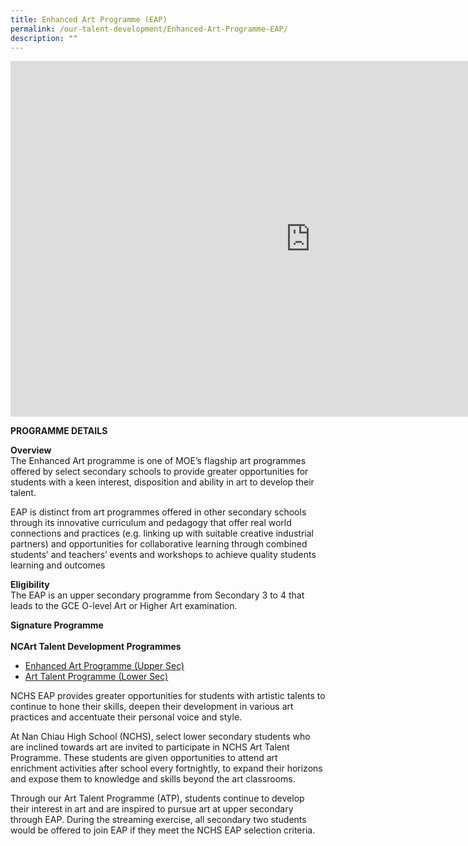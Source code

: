```yaml
---
title: Enhanced Art Programme (EAP)
permalink: /our-talent-development/Enhanced-Art-Programme-EAP/
description: ""
---
```

<iframe allowfullscreen="true" height="569" width="960" frameborder="0" src="https://docs.google.com/presentation/d/e/2PACX-1vRIa1cw9OM9lVbDWlJTlF7y8FN_4Kt1TuMSFk3V1ouAdkXqp5LAMotMkhq7eaA-oucGTCKCnJmGE92D/embed?start=false&amp;loop=false&amp;delayms=3000"></iframe>

**PROGRAMME DETAILS**<br>

**Overview**<br>
The Enhanced Art programme is one of MOE’s flagship art programmes offered by select secondary schools to provide greater opportunities for students with a keen interest, disposition and ability in art to develop their talent. <br>

EAP is distinct from art programmes offered in other secondary schools through its innovative curriculum and pedagogy that offer real world connections and practices (e.g. linking up with suitable creative industrial partners) and opportunities for collaborative learning through combined students’ and teachers’ events and workshops to achieve quality students learning and outcomes<br>

**Eligibility**<br>
The EAP is an upper secondary programme from Secondary 3 to 4 that leads to the GCE O-level Art or Higher Art examination.<br>

**Signature Programme**<br><br>
**NCArt Talent Development Programmes**<br>
- [Enhanced Art Programme (Upper Sec)](https://sites.google.com/moe.edu.sg/unitquelyncart/ncart-talent-development/enhanced-art-programme-eap)<br>
- [Art Talent Programme (Lower Sec)](https://sites.google.com/moe.edu.sg/unitquelyncart/ncart-talent-development/art-talent-programme-atp)<br>

NCHS EAP provides greater opportunities for students with artistic talents to continue to hone their skills, deepen their development in various art practices and accentuate their personal voice and style. <br>

At Nan Chiau High School (NCHS), select lower secondary students who are inclined towards art are invited to participate in NCHS Art Talent Programme. These students are given opportunities to attend art enrichment activities after school every fortnightly, to expand their horizons and expose them to knowledge and skills beyond the art classrooms. <br>

Through our Art Talent Programme (ATP), students continue to develop their interest in art and are inspired to pursue art at upper secondary through EAP. During the streaming exercise, all secondary two students would be offered to join EAP if they meet the NCHS EAP selection criteria.